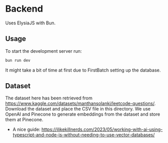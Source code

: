 # Backend

Uses ElysiaJS with Bun.

## Usage

To start the development server run:

```bash
bun run dev
```

It might take a bit of time at first due to FirstBatch setting up the database.

## Dataset

The dataset here has been retrieved from <https://www.kaggle.com/datasets/manthansolanki/leetcode-questions/>. Download the dataset and place the CSV file in this directory. We use OpenAI and Pinecone to generate embeddings from the dataset and store them at Pinecone.

- A nice guide: <https://ilikekillnerds.com/2023/05/working-with-ai-using-typescript-and-node-js-without-needing-to-use-vector-databases/>
